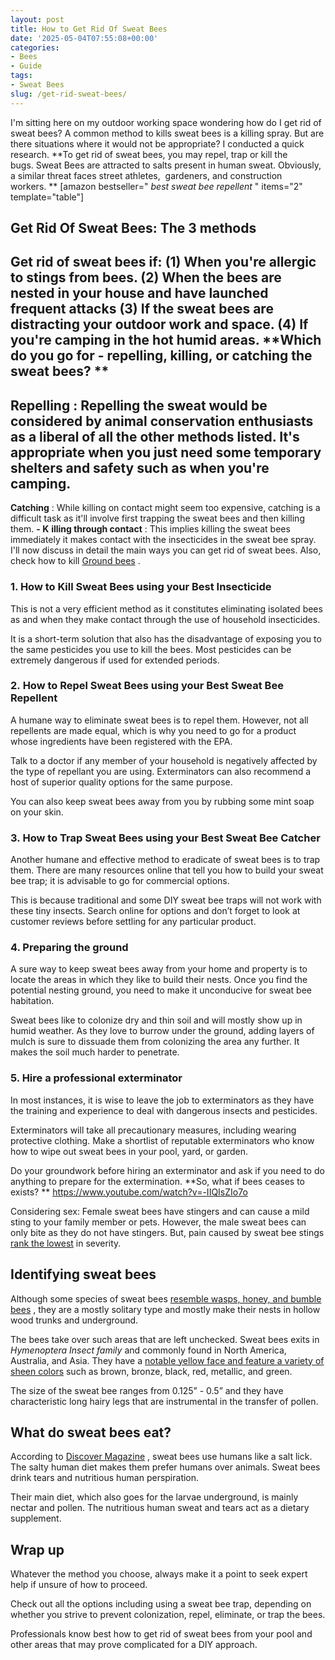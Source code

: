 ```yaml
---
layout: post
title: How to Get Rid Of Sweat Bees
date: '2025-05-04T07:55:08+00:00'
categories:
- Bees
- Guide
tags:
- Sweat Bees
slug: /get-rid-sweat-bees/
---
```


I'm sitting here on my
outdoor working space wondering how do I get rid of sweat bees? A common method to kills sweat bees is a killing spray.
But are there situations where it would not be appropriate?
I conducted a quick research.
**To get rid of sweat bees, you may repel, trap or kill the bugs. Sweat Bees are attracted to salts present in human sweat. Obviously, a similar threat faces street athletes,  gardeners, and construction workers. **
[amazon bestseller="
*best sweat bee repellent*
" items="2" template="table"]
## Get Rid Of Sweat Bees: The 3 methods
Get rid of sweat bees if:
**(1)**
When you're allergic to stings from bees.
**(2)**
When the bees are nested in your house and have launched frequent attacks
**(3)**
If the sweat bees are distracting your outdoor work and space.
**(4)**
If you're camping in the hot humid areas.
**Which do you go for - repelling, killing, or catching the sweat bees? **
-
**Repelling**
: Repelling the sweat would be considered by animal conservation enthusiasts as a liberal of all the other methods listed. It's appropriate when you just need some temporary shelters and safety such as when you're camping.
-
**Catching**
: While killing on contact might seem too expensive, catching is a difficult task as it'll involve first trapping the sweat bees and then killing them.
**- K**
**illing through contact**
: This implies killing the sweat bees immediately it makes contact with the insecticides in the sweat bee spray.
I'll now discuss in detail the main ways you can get rid of sweat bees.
Also, check how to kill
[Ground bees](https://pestpolicy.com/how-to-get-rid-of-ground-bees/)
.
### 1. How to Kill Sweat Bees using your Best Insecticide
This is not a very efficient method as it constitutes eliminating isolated bees as and when they make contact through the use of household insecticides.

It is a short-term solution that also has the disadvantage of exposing you to the same pesticides you use to kill the bees. Most pesticides can be extremely dangerous if used for extended periods.
### 2. How to Repel Sweat Bees using your Best Sweat Bee Repellent
A humane way to eliminate sweat bees is to repel them. However, not all repellents are made equal, which is why you need to go for a product whose ingredients have been registered with the EPA.

Talk to a doctor if any member of your household is negatively affected by the type of repellant you are using. Exterminators can also recommend a host of superior quality options for the same purpose.

You can also keep sweat bees away from you by rubbing some mint soap on your skin.
### 3. How to Trap Sweat Bees using your Best Sweat Bee Catcher
Another humane and effective method to eradicate of sweat bees is to trap them. There are many resources online that tell you how to build your sweat bee trap; it is advisable to go for commercial options.

This is because traditional and some DIY sweat bee traps will not work with these tiny insects. Search online for options and don’t forget to look at customer reviews before settling for any particular product.
### 4. Preparing the ground
A sure way to keep sweat bees away from your home and property is to locate the areas in which they like to build their nests. Once you find the potential nesting ground, you need to make it unconducive for sweat bee habitation.

Sweat bees like to colonize dry and thin soil and will mostly show up in humid weather. As they love to burrow under the ground, adding layers of mulch is sure to dissuade them from colonizing the area any further. It makes the soil much harder to penetrate.
### 5. Hire a professional exterminator
In most instances, it is wise to leave the job to exterminators as they have the training and experience to deal with dangerous insects and pesticides.

Exterminators will take all precautionary measures, including wearing protective clothing. Make a shortlist of reputable exterminators who know how to wipe out sweat bees in your pool, yard, or garden.

Do your groundwork before hiring an exterminator and ask if you need to do anything to prepare for the extermination.
**So, what if bees ceases to exists? **
https://www.youtube.com/watch?v=-IIQIsZIo7o

Considering sex: Female sweat bees have stingers and can cause a mild sting to your family member or pets. However, the male sweat bees can only bite as they do not have stingers. But, pain caused by sweat bee stings
[rank the lowest](https://nature.mdc.mo.gov/discover-nature/field-guide/sweat-bees)
in severity.
## Identifying sweat bees
Although some species of sweat bees
[resemble wasps, honey, and bumble bees](http://entnemdept.ufl.edu/creatures/misc/bees/halictid_bees.htm)
, they are a mostly solitary type and mostly make their nests in hollow wood trunks and underground.

The bees take over such areas that are left unchecked. Sweat bees exits in
*Hymenoptera Insect family*
and commonly found in North America, Australia, and Asia. They have a
[notable yellow face and feature a variety of sheen colors](https://nature.mdc.mo.gov/discover-nature/field-guide/sweat-bees)
such as brown, bronze, black, red, metallic, and green.

The size of the sweat bee ranges from 0.125” - 0.5” and they have characteristic long hairy legs that are instrumental in the transfer of pollen.
## What do sweat bees eat?
According to
[Discover Magazine](http://blogs.discovermagazine.com/80beats/2012/05/01/bees-that-drink-sweat-from-peoples-skin-and-tears-from-peoples-eyes/#.WdAvNYpx234)
, sweat bees use humans like a salt lick. The salty human diet makes them prefer humans over animals. Sweat bees drink tears and nutritious human perspiration.

Their main diet, which also goes for the larvae underground, is mainly nectar and pollen. The nutritious human sweat and tears act as a dietary supplement.
## Wrap up
Whatever the method you choose, always make it a point to seek expert help if unsure of how to proceed.

Check out all the options including using a sweat bee trap, depending on whether you strive to prevent colonization, repel, eliminate, or trap the bees.

Professionals know best how to get rid of sweat bees from your pool and other areas that may prove complicated for a DIY approach.
